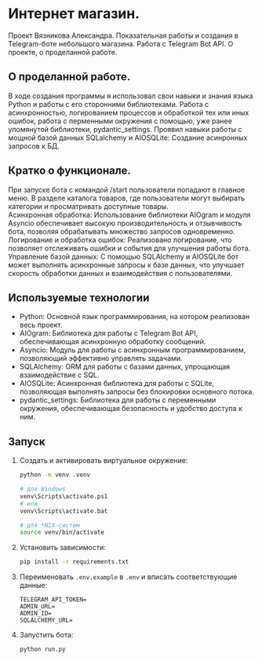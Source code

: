 # Интернет магазин.
Проект Вязникова Александра. Показательная работы и создания в Telegram-боте небольшого магазина. Работа с Telegram Bot API. О проекте, о проделанной работе.

## О проделанной работе.  
В ходе создания программы я использовал свои навыки и знания языка Python и работы с его сторонними библиотеками. Pабота с асинхронностью, логированием процессов и обработкой тех или иных ошибок, работа с перменными окружения с помощью, уже ранее упомянутой библиотеки, pydantic_settings. Проявил навыки работы с мощной базой данных SQLalchemy и AIOSQLite: Создание асинронных запросов к БД.

## Кратко о функционале.
При запуске бота с командой /start пользователи попадают в главное меню.
В разделе каталога товаров, где пользователи могут выбирать категории и просматривать доступные товары.  
Асинхронная обработка: Использование библиотеки AIOgram и модуля Asyncio обеспечивает высокую производительность и отзывчивость бота, позволяя обрабатывать множество запросов одновременно.  
Логирование и обработка ошибок: Реализовано логирование, что позволяет отслеживать ошибки и события для улучшения работы бота.  
Управление базой данных: С помощью SQLAlchemy и AIOSQLite бот может выполнять асинхронные запросы к базе данных, что улучшает скорость обработки данных и взаимодействия с пользователями.

## Используемые технологии
- Python: Основной язык программирования, на котором реализован весь проект.  
- AIOgram: Библиотека для работы с Telegram Bot API, обеспечивающая асинхронную обработку сообщений.  
- Asyncio: Модуль для работы с асинхронным программированием, позволяющий эффективно управлять задачами.  
- SQLAlchemy: ORM для работы с базами данных, упрощающая взаимодействие с SQL.
- AIOSQLite: Асинхронная библиотека для работы с SQLite, позволяющая выполнять запросы без блокировки основного потока.  
- pydantic_settings: Библиотека для работы с переменными окружения, обеспечивающая безопасность и удобство доступа к ним.

## Запуск
1. Создать и активировать виртуальное окружение:
   ```bash
   python -m venv .venv

   # для Windows
   venv\Scripts\activate.ps1
   # или 
   venv\Scripts\activate.bat

   # для *NIX-систем
   source venv/bin/activate
   ```
2. Установить зависимости:
   ```bash
   pip install -r requirements.txt
   ```
3. Переименовать `.env.example` в `.env` и вписать соответствующие данные:
   ```
   TELEGRAM_API_TOKEN=
   ADMIN_URL=
   ADMIN_ID=
   SQLALCHEMY_URL=
   
   ```
4. Запустить бота:
   ```bash
   python run.py
   ```
